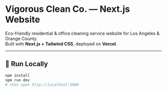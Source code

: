 # Vigorous Clean Co. — Next.js Website

Eco-friendly residential & office cleaning service website for Los Angeles & Orange County.  
Built with **Next.js + Tailwind CSS**, deployed on **Vercel**.

---

## 🚀 Run Locally
```bash
npm install
npm run dev
# then open http://localhost:3000
